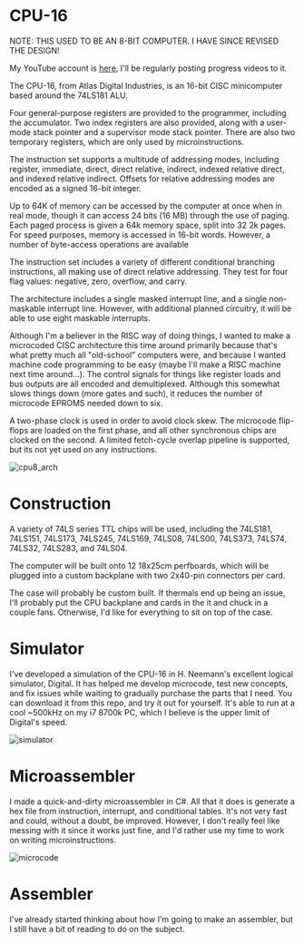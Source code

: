 # CPU-16
NOTE: THIS USED TO BE AN 8-BIT COMPUTER. I HAVE SINCE REVISED THE DESIGN!

My YouTube account is [here](https://www.youtube.com/channel/UC0kihtgYtJHA7ZHQloiz2jA), I'll be regularly posting progress videos to it.

The CPU-16, from Atlas Digital Industries, is an 16-bit CISC minicomputer based around the 74LS181 ALU.

Four general-purpose registers are provided to the programmer, including the accumulator. Two index registers are also provided, along with a user-mode stack pointer and a supervisor mode stack pointer. There are also two temporary registers, which are only used by microinstructions.

The instruction set supports a multitude of addressing modes, including register, immediate, direct, direct relative, indirect, indexed relative direct, and indexed relative
indirect. Offsets for relative addressing modes are encoded as a signed 16-bit integer.

Up to 64K of memory can be accessed by the computer at once when in real mode, though it can access 24 bits (16 MB) through the use of paging. Each paged process is given a 64k memory space, split into 32 2k pages. For speed purposes, memory is accessed in 16-bit words. However, a number of byte-access operations are available

The instruction set includes a variety of different conditional branching instructions, all making use of direct relative addressing. They test for four flag values: negative, zero, overflow, and carry.

The architecture includes a single masked interrupt line, and a single non-maskable interrupt line. However, with additional planned circuitry, it will be able to use eight maskable interrupts. 

Although I'm a believer in the RISC way of doing things, I wanted to make a microcoded CISC architecture this time around primarily because that's what pretty much all "old-school" computers were, and because I wanted machine code programming to be easy (maybe I'll make a RISC machine next time around...). The control signals for things like register loads and bus outputs are all encoded and demultiplexed. Although this somewhat slows things down (more gates and such), it reduces the number of microcode EPROMS needed down to six. 

A two-phase clock is used in order to avoid clock skew. The microcode flip-flops are loaded on the first phase, and all other synchronous chips are clocked on the second. A limited fetch-cycle overlap pipeline is supported, but its not yet used on any instructions.

![cpu8_arch](https://user-images.githubusercontent.com/83188735/120168086-57b94b00-c1b3-11eb-84ce-eec87e9da384.png)


# Construction

A variety of 74LS series TTL chips will be used, including the 74LS181, 74LS151, 74LS173, 74LS245, 74LS169, 74LS08, 74LS00, 74LS373, 74LS74, 74LS32, 74LS283, and 74LS04.

The computer will be built onto 12 18x25cm perfboards, which will be plugged into a custom backplane with two 2x40-pin connectors per card.

The case will probably be custom built. If thermals end up being an issue, I'll probably put the CPU backplane and cards in the it and chuck in a couple fans. Otherwise, I'd like for everything to sit on top of the case.


# Simulator

I've developed a simulation of the CPU-16 in H. Neemann's excellent logical simulator, Digital. It has helped me develop microcode, test new concepts, and fix issues while waiting to gradually purchase the parts that I need. You can download it from this repo, and try it out for yourself. It's able to run at a cool ~500kHz on my i7 8700k PC, which I believe is the upper limit of Digital's speed.

![simulator](https://user-images.githubusercontent.com/83188735/120168736-0e1d3000-c1b4-11eb-9012-773b9390b32b.PNG)


# Microassembler

I made a quick-and-dirty microassembler in C#. All that it does is generate a hex file from instruction, interrupt, and conditional tables. It's not very fast and could, without a doubt, be improved. However, I don't really feel like messing with it since it works just fine, and I'd rather use my time to work on writing microinstructions.

![microcode](https://user-images.githubusercontent.com/83188735/120169750-1f1a7100-c1b5-11eb-83d4-35332b8ff821.PNG)


# Assembler

I've already started thinking about how I'm going to make an assembler, but I still have a bit of reading to do on the subject.
